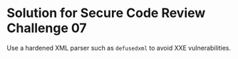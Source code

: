 # Solution for Secure Code Review Challenge 07

Use a hardened XML parser such as `defusedxml` to avoid XXE vulnerabilities.

